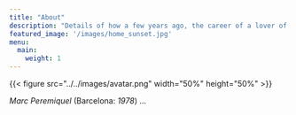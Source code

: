 ```yaml
---
title: "About"
description: "Details of how a few years ago, the career of a lover of development and new technologies, turns sharply towards a Cloud Native model, learning, assisting, training, accompanying... both developers and operators, incorporating all the necessary tools and automatisms to achieve CTTI's goals."
featured_image: '/images/home_sunset.jpg'
menu:
  main:
    weight: 1
---
```

{{< figure src="../../images/avatar.png" width="50%" height="50%" >}}

_Marc Peremiquel_ (Barcelona: _1978_) ...
